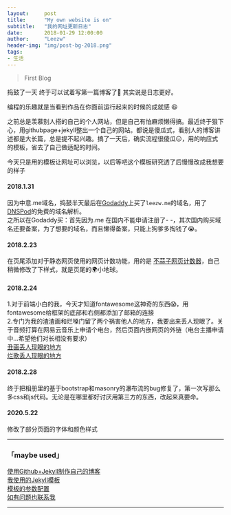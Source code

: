 ```yaml
---
layout:     post
title:      "My own website is on"
subtitle:   "我的网址更新日志"
date:       2018-01-29 12:00:00
author:     "Leezw"
header-img: "img/post-bg-2018.png"
tags:
- 生活
---
```


> First Blog

  
捣鼓了一天 终于可以试着写第一篇博客了🎉 其实说是日志更好。

编程的乐趣就是当看到作品在你面前运行起来的时候的成就感 😆


之前总是羡慕别人搭的自己的个人网站，但是自己有怕麻烦懒得搞。最近终于狠下心，用githubpage+jekyll整出一个自己的网站。都说是傻瓜式，看别人的博客讲述都是大长篇，总是提不起兴趣。搞了一天后，确实流程很傻瓜😑，用的响应式的模板，省去了自己做适配的时间。

今天只是用的模板让网址可以浏览，以后等吧这个模板研究透了后慢慢改成我想要的样子

#### 2018.1.31
因为中意.me域名，捣鼓半天最后在[Godaddy](https://sg.godaddy.com/zh/)上买了`leezw.me`的域名，用了[DNSPod](https://www.dnspod.cn/Products/DNS)的免费的域名解析。    
之所以在Godaddy买：首先因为.me 在国内不能申请注册了- -，其次国内购买域名还要备案，为了想要的域名，而且懒得备案，只能上狗爹多掏钱了😭。


#### 2018.2.23
在页尾添加对于静态网页使用的网页计数功能，用的是 [不蒜子网页计数器](http://busuanzi.ibruce.info/)，自己稍微修改了下样式，就是页尾的🌍小地球。

#### 2018.2.24
1.对于前端小白的我，今天才知道fontawesome这神奇的东西😱，用fontawesome给框架的底部和右侧都添加了邮箱的连接<br>
2.专门为我的渣渣画和烂嗓门留了两个祸害他人的地方，我要出来丢人现眼了。关于音频打算在网易云音乐上申请个电台，然后页面内嵌网页的外链（电台主播申请中...希望他们对长相没有要求）<br>
[丑画丢人现眼的地方](/2018/02/22/painting/)<br>
[烂歌丢人现眼的地方](/2018/02/22/music/)

#### 2018.2.28
终于把相册里的基于bootstrap和masonry的瀑布流的bug修复了，第一次写那么多css和js代码。无论是在哪里都好讨厌用第三方的东西，改起来真要命。


#### 2020.5.22
修改了部分页面的字体和颜色样式


---
### 「maybe used」

[使用Github+Jekyll制作自己的博客](http://blog.csdn.net/lady_zhou/article/details/52041098)  
[我使用的Jekyll模板](https://github.com/Huxpro/huxblog-boilerplate)  
[模板的参数配置](https://github.com/Huxpro/huxpro.github.io/blob/master/README.zh.md)  
[如有问题也联系我](/about/index.html)

---



